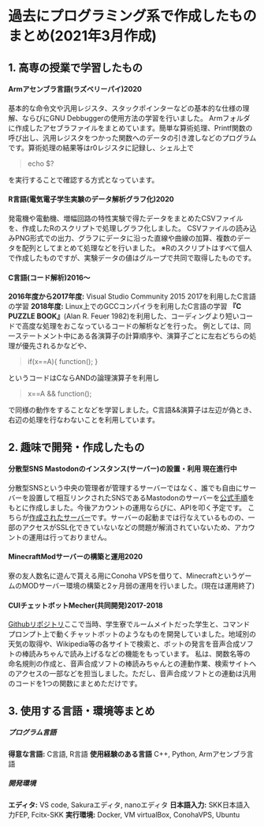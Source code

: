 # 過去にプログラミング系で作成したものまとめ(2021年3月作成)

##  1. 高専の授業で学習したもの
#### Armアセンブラ言語(ラズベリーパイ)2020
基本的な命令文や汎用レジスタ、スタックポインターなどの基本的な仕様の理解、ならびにGNU Debbuggerの使用方法の学習を行いました。
Armフォルダに作成したアセブラファイルをまとめています。簡単な算術処理、Printf関数の呼び出し、汎用レジスタをつかった関数へのデータの引き渡しなどのプログラムです。算術処理の結果等はr0レジスタに記録し、シェル上で
> echo $?

を実行することで確認する方式となっています。

#### R言語(電気電子学生実験のデータ解析グラフ化)2020
発電機や電動機、増幅回路の特性実験で得たデータをまとめたCSVファイルを、作成したRのスクリプトで処理しグラフ化しました。
CSVファイルの読み込みPNG形式での出力、グラフにデータに沿った直線や曲線の加算、複数のデータを配列としてまとめて処理などを行いました。
※Rのスクリプトはすべて個人で作成したものですが、実験データの値はグループで共同で取得したものです。


#### C言語(コード解析)2016～
__2016年度から2017年度:__ Visual Studio Community 2015 2017を利用したC言語の学習
__2018年度:__ Linux上でのGCCコンパイラを利用したC言語の学習
__『C PUZZLE BOOK』__(Alan R. Feuer 1982)を利用した、コーディングより短いコードで高度な処理をおこなっているコードの解析などを行った。
例としては、同一ステートメント中にある各演算子の計算順序や、演算子ごとに左右どちらの処理が優先されるかなどや、
>if(x==A){
        function();
} 

というコードはCならANDの論理演算子を利用し
>x==A && function();

で同様の動作をすることなどを学習しました。C言語&&演算子は左辺が偽とき、右辺の処理を行なわないことを利用しています。



## 2. 趣味で開発・作成したもの
#### 分散型SNS Mastodonのインスタンス(サーバー)の設置・利用 現在進行中
分散型SNSという中央の管理者が管理するサーバーではなく、誰でも自由にサーバーを設置して相互リンクされたSNSであるMastodonのサーバーを[公式手順](https://docs.joinmastodon.org/admin/install/)をもとに作成しました。今後アカウントの運用ならびに、APIを叩く予定です。
こちらが[作成されたサーバー](https://nishimin.net/@admin)です。サーバーの起動までは行なえているものの、一部のアクセスがSSL化できていないなどの問題が解消されていないため、アカウントの運用は行っておりません。

#### MinecraftModサーバーの構築と運用2020
寮の友人数名に遊んで貰える用にConoha VPSを借りて、MinecraftというゲームのMODサーバー環境の構築と2ヶ月弱の運用を行いました。(現在は運用終了)

#### CUIチェットボットMecher(共同開発)2017-2018
[Githubリポジトリ](https://github.com/enTear/Project_Mecher/tree/%CE%B1_Version)ここで当時、学生寮でルームメイトだった学生と、コマンドプロンプト上で動くチャットボットのようなものを開発していました。地域別の天気の取得や、Wikipedia等の各サイトで検索と、ボットの発言を音声合成ソフトの棒読みちゃんで読み上げるなどの機能をもっています。
私は、関数名等の命名規則の作成と、音声合成ソフトの棒読みちゃんとの連動作業、検索サイトへのアクセスの一部などを担当しました。ただし、音声合成ソフトとの連動は汎用のコードを1つの関数にまとめただけです。



## 3. 使用する言語・環境等まとめ
##### プログラム言語
__得意な言語:__ C言語, R言語
__使用経験のある言語__ C++, Python, Armアセンブラ言語
##### 開発環境
__エディタ:__ VS code, Sakuraエディタ, nanoエディタ
__日本語入力:__ SKK日本語入力FEP, Fcitx-SKK
__実行環境:__ Docker, VM virtualBox, ConohaVPS, Ubuntu